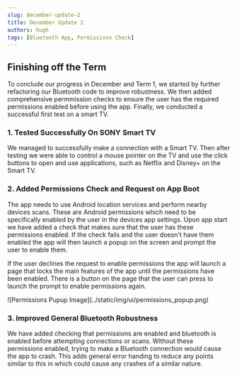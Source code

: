 ```yaml
---
slug: december-update-2
title: December Update 2
authors: hugh
tags: [Bluetooth App, Permissions Check]
---
```


## Finishing off the Term

To conclude our progress in December and Term 1, we started by further refactoring our Bluetooth code to improve robustness. We then added comprehensive permmission checks to ensure the user has the required permissions enabled before using the app. Finally, we conducted a successful first test on a smart TV.

### 1. Tested Successfully On SONY Smart TV

We managed to successfully make a connection with a Smart TV. Then after testing we were able to control a mouse pointer on the TV and use the click buttons to open and use applications, such as Netflix and Disney+ on the Smart TV.

### 2. Added Permissions Check and Request on App Boot

The app needs to use Android location services and perform nearby devices scans. These are Android permissions which need to be specifically enabled by the user in the devices app settings. Upon app start we have added a check that makes sure that the user has these permissions enabled. If the check fails and the user doesn't have them enabled the app will then launch a popup on the screen and prompt the user to enable them.

If the user declines the request to enable permissions the app will launch a page that locks the main features of the app until the permissions have been enabled. There is a button on the page that the user can press to launch the prompt to enable permissions again.

<div class="img-center"> ![Permissions Pupup Image](../static/img/ui/permissions_popup.png) </div>

### 3. Improved General Bluetooth Robustness

We have added checking that permissions are enabled and bluetooth is enabled before attempting connections or scans. Without these permissions enabled, trying to make a Bluetooth connection would cause the app to crash. This adds general error handing to reduce any points similar to this in which could cause any crashes of a similar nature.

